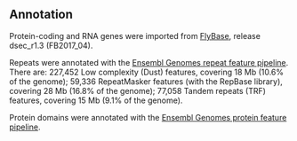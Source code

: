 Annotation
----------

Protein-coding and RNA genes were imported from
[FlyBase](https://www.flybase.org/), release dsec\_r1.3 (FB2017\_04).

Repeats were annotated with the [Ensembl Genomes repeat feature
pipeline](https://metazoa.ensembl.org/info/genome/annotation/repeat_features.html). There
are: 227,452 Low complexity (Dust) features, covering 18 Mb (10.6% of
the genome); 59,336 RepeatMasker features (with the RepBase library),
covering 28 Mb (16.8% of the genome); 77,058 Tandem repeats (TRF)
features, covering 15 Mb (9.1% of the genome).

Protein domains were annotated with the [Ensembl Genomes protein feature
pipeline](https://metazoa.ensembl.org/info/genome/annotation/protein_features.html).
